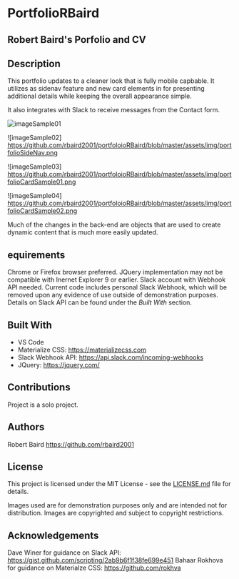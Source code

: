 # PortfolioRBaird

## Robert Baird's Porfolio and CV

## Description
This portfolio updates to a cleaner look that is fully mobile capbable. It utilizes as sidenav feature and new card elements in for presenting additional details while keeping the overall appearance simple. 

It also integrates with Slack to receive messages from the Contact form.

![imageSample01](https://github.com/rbaird2001/portfoloioRBaird/assets/img/portfolioSamplePage.png)

![imageSample02]
https://github.com/rbaird2001/portfoloioRBaird/blob/master/assets/img/portfolioSideNav.png

![imageSample03]
https://github.com/rbaird2001/portfoloioRBaird/blob/master/assets/img/portfolioCardSample01.png

![imageSample04]
https://github.com/rbaird2001/portfoloioRBaird/blob/master/assets/img/portfolioCardSample02.png

Much of the changes in the back-end are objects that are used to create dynamic content that is much more easily updated. 


## equirements
Chrome or Firefox browser preferred. JQuery implementation may not be compatible with Inernet Explorer 9 or earlier. Slack account with Webhook API needed. Current code includes personal Slack Webhook, which will be removed upon any evidence of use outside of demonstration purposes. Details on Slack API can be found under the *Built With* section.

## Built With
* VS Code
* Materialize CSS: https://materializecss.com
* Slack Webhook API: https://api.slack.com/incoming-webhooks
* JQuery: https://jquery.com/

## Contributions
Project is a solo project. 

## Authors 
Robert Baird https://github.com/rbaird2001

## License
This project is licensed under the MIT License - see the [LICENSE.md](LICENSE.md) file for details.

Images used are for demonstration purposes only and are intended not for distribution. Images are copyrighted and subject to copyright restrictions.

## Acknowledgements
Dave Winer for guidance on Slack API: https://gist.github.com/scripting/2ab9b6f1f38fe699e451
Bahaar Rokhova for guidance on Materialze CSS: https://github.com/rokhva 






